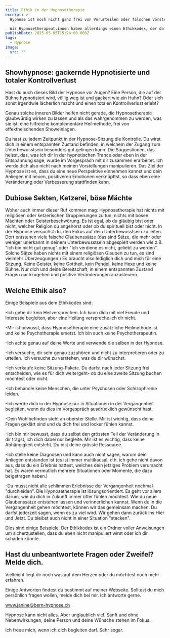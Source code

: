```yaml
---
title: Ethik in der Hypnosetherapie
excerpt: >-
  Hypnose ist noch nicht ganz frei von Vorurteilen oder falschen Vorstellungen.

  Wir Hypnosetherapeut:innen haben allerdings einen Ethikkodex, der dafür sorgt, dass wir achtsam und sauber arbeiten.
publishDate: 2025-05-05T15:24:00.000Z
tags:
  - Hypnose
image:
  src: ""
---
```

## Showhypnose: gackernde Hypnotisierte und totaler Kontrollverlust

Hast du auch dieses Bild der Hypnose vor Augen? Eine Person, die auf der Bühne hypnotisiert wird, völlig weg ist und gackert wie ein Huhn? Oder sich sonst irgendwie lächerlich macht und einen totalen Kontrollverlust erlebt?

Genau solche inneren Bilder helfen nicht gerade, die Hypnosetherapie glaubwürdig wirken zu lassen und als das wahrgenommen zu werden, was sie ist: eine hilfreiche komplementäre Heilmethode, frei von effektheischenden Showeinlagen. 

Du hast zu jedem Zeitpunkt in der Hypnose-Sitzung die Kontrolle. Du wirst dich in einem entspannten Zustand befinden, in welchem der Zugang zum Unterbewusstsein besonders gut gelingen kann. Die Suggestionen, das heisst, das, was ich dir in der hypnotischen Trance oder eben in der Entspannung sage, wurde im Vorgespräch mit dir zusammen erarbeitet. Ich werde dich also nicht nach meinen Vorstellungen manipulieren. Das Ziel der Hypnose ist es, dass du eine neue Perspektive einnehmen kannst und dein Anliegen mit neuen, positiveren Emotionen verknüpftst, so dass eben eine Veränderung oder Verbesserung stattfinden kann.



## Dubiose Sekten, Ketzerei, böse Mächte

Woher auch immer dieser Ruf kommen mag: Hypnosetherapie hat nichts mit religiösen oder ketzerischen Gruppierungen zu tun, nichts mit bösen Mächten oder Geisterbeschwörung. Es ist egal, ob du gläubig bist oder nicht, welcher Religion du angehörst oder ob du spirituell bist oder nicht. In der Hypnose versuchst du, den Fokus auf dein Unterbewusstsein zu leiten. Dort entstehen viele falsche Glaubenssätze (das sind Sätze, die mehr oder weniger unerkannt in deinem Unterbewusstsein abgespielt werden wie z.B. "Ich bin nicht gut genug" oder "Ich verdiene es nicht, geliebt zu werden". Solche Sätze haben nichts mit einem religiösen Glauben zu tun, es sind vielmehr Überzeugungen.) Es braucht also lediglich dich und mich für eine Sitzung. Keine Geister, keine Gottheit, kein Pendel, keine Hexe und keine Bühne. Nur dich und deine Bereitschaft, in einem entspannten Zustand Fragen nachzugehen und positive Veränderungen anzusteuern.



## Welche Ethik also?

Einige Beispiele aus dem Ethikkodex sind:

\-Ich gebe dir kein Heilversprechen. Ich kann dich mit viel Freude und Interesse begleiten, aber eine Heilung verspreche ich dir nicht. 

\-Mir ist bewusst, dass Hypnosetherapie eine zusätzliche Heilmethode ist und keine Psychotherapie ersetzt. Ich bin auch keine Psychotherapeutin.

\-Ich achte genau auf deine Worte und verwende die selben in der Hypnose. 

\-Ich versuche, dir sehr genau zuzuhören und nicht zu interpretieren oder zu urteilen. Ich versuche zu verstehen, was du dir wünschst.

\-Ich verkaufe keine Sitzung-Pakete. Du darfst nach jeder Sitzung frei entscheiden, wie es für dich weitergeht- ob du eine zweite Sitzung buchen möchtest oder nicht.

\-Ich behandle keine Menschen, die unter Psychosen oder Schizophrenie leiden.

\-Ich werde dich in der Hypnose nur in Situationen in der Vergangenheit begleiten, wenn du dies im Vorgespräch ausdrücklich gewünscht hast.

\-Dein Wohlbefinden steht an oberster Stelle. Mir ist wichtig, dass deine Fragen geklärt sind und du dich frei und locker fühlen kannst.

\-Ich bin mir bewusst, dass du selbst den grössten Teil der Veränderung in dir trägst, ich dich dabei nur begleite. Mir ist es wichtig, dass keine Abhängigkeit entsteht. Du bist deine grösste Ressource.

\-Ich stelle keine Diagnosen und kann auch nicht sagen, warum dein Anliegen entstanden ist (es ist immer multikausal, d.h. ich gehe nicht davon aus, dass du ein Erlebnis hattest, welches dein jetziges Problem verursacht hat. Es waren vermutlich mehrere Situationen oder Momente, die dazu beigetragen haben.)

\-Du musst nicht alle schlimmen Erlebnisse der Vergangenheit nochmal "durchleiden". Die Hypnosetherapie ist lösungsorientiert. Es geht vor allem darum, wie du dich in Zukunft immer öfter fühlen möchtest. Wie du neue Glaubenssätze entstehen lassen und verinnerlichen kannst. Wenn du in die Vergangenheit gehen möchtest, können wir das gemeinsam machen. Du darfst jederzeit sagen, wenn es zu viel wird. Wir gehen dann zurück ins Hier und Jetzt. Du bleibst auch nicht in einer Situation "stecken".



Dies sind einige Beispiele. Der Ethikkodex ist ein Ordner voller Anweisungen um sicherzustellen, dass du eben nicht manipuliert wirst oder ich dir schaden könnte. 



## Hast du unbeantwortete Fragen oder Zweifel? Melde dich.



Vielleicht liegt dir noch was auf dem Herzen oder du möchtest noch mehr erfahren.

Einige Antworten findest du bestimmt auf meiner Webseite. Solltest du mich persönlich fragen wollen, melde dich bei mir. Ich antworte gerne.

www.janine@bern-hypnose.ch



Hypnose kann nicht alles. Aber unglaublich viel. Sanft und ohne Nebenwirkungen,  deine Person und deine Wünsche stehen im Fokus.

Ich freue mich, wenn ich dich begleiten darf. Sehr sogar.
